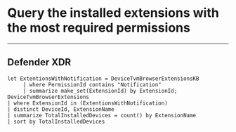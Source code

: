 # Query the installed extensions with the most required permissions
----
## Defender XDR
```
let ExtentionsWithNotification = DeviceTvmBrowserExtensionsKB
     | where PermissionId contains "Notification"
     | summarize make_set(ExtensionId) by ExtensionId;
DeviceTvmBrowserExtensions
| where ExtensionId in (ExtentionsWithNotification)
| distinct DeviceId, ExtensionName
| summarize TotalInstalledDevices = count() by ExtensionName
| sort by TotalInstalledDevices
```


